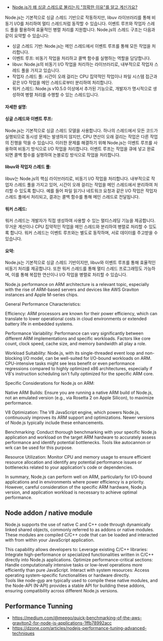 * [Node.js가 왜 싱글 스레드로 불리는지 "정확한 이유"를 알고 계신가요?](https://helloinyong.tistory.com/350)

Node.js는 기본적으로 싱글 스레드 기반으로 작동하지만, libuv 라이브러리를 통해 비동기 I/O를 처리하여 멀티 스레드처럼 동작할 수 있습니다. 이벤트 루프와 작업자 스레드 풀을 활용하여 효율적인 병렬 처리를 지원합니다. 
Node.js의 스레드 구조는 다음과 같이 요약할 수 있습니다: 

* 싱글 스레드 기반: Node.js는 메인 스레드에서 이벤트 루프를 통해 모든 작업을 처리합니다.
* 이벤트 루프: 비동기 작업을 처리하고 콜백 함수를 실행하는 역할을 담당합니다.
* libuv: Node.js의 비동기 I/O 작업을 처리하는 라이브러리로, 내부적으로 작업자 스레드 풀을 가지고 있습니다.
* 작업자 스레드 풀: 시간이 오래 걸리는 CPU 집약적인 작업이나 파일 시스템 접근과 같은 I/O 작업을 메인 스레드로부터 분리하여 처리합니다.
* 워커 스레드: Node.js v10.5.0 이상에서 추가된 기능으로, 개발자가 명시적으로 생성하여 병렬 처리를 수행할 수 있는 스레드입니다.

#### 자세한 설명: ####

#### 싱글 스레드와 이벤트 루프: ####

Node.js는 기본적으로 싱글 스레드 모델을 사용합니다. 하나의 스레드에서 모든 코드가 실행되므로 동시성 문제는 발생하지 않지만, CPU 연산이 오래 걸리는 작업은 다른 작업의 진행을 막을 수 있습니다. 이러한 문제를 해결하기 위해 Node.js는 이벤트 루프를 사용하여 비동기 방식으로 I/O 작업을 처리합니다. 이벤트 루프는 작업을 큐에 넣고 완료되면 콜백 함수를 실행하여 논블로킹 방식으로 작업을 처리합니다.

#### libuv와 작업자 스레드 풀: ####
libuv는 Node.js의 핵심 라이브러리로, 비동기 I/O 작업을 처리합니다. 내부적으로 작업자 스레드 풀을 가지고 있어, 시간이 오래 걸리는 작업을 메인 스레드에서 분리하여 처리할 수 있도록 합니다. 예를 들어 파일 읽기나 네트워크 요청과 같은 I/O 작업은 작업자 스레드 풀에서 처리되고, 결과는 콜백 함수를 통해 메인 스레드로 전달됩니다.

#### 워커 스레드: ####
워커 스레드는 개발자가 직접 생성하여 사용할 수 있는 멀티스레딩 기능을 제공합니다. 무거운 계산이나 CPU 집약적인 작업을 메인 스레드와 분리하여 병렬로 처리할 수 있도록 합니다. 워커 스레드는 이벤트 루프와는 별도로 동작하며, 서로 데이터를 주고받을 수 있습니다. 

#### 요약: ####
Node.js는 기본적으로 싱글 스레드 기반이지만, libuv와 이벤트 루프를 통해 효율적인 비동기 처리를 제공합니다. 또한 워커 스레드를 통해 멀티 스레드 프로그래밍도 가능하며, 이를 통해 복잡한 연산이나 I/O 작업을 병렬로 처리할 수 있습니다. 


Node.js performance on ARM architecture is a relevant topic, especially with the rise of ARM-based servers and devices like AWS Graviton instances and Apple M-series chips.

General Performance Characteristics:

Efficiency:
ARM processors are known for their power efficiency, which can translate to lower operational costs in cloud environments or extended battery life in embedded systems.

Performance Variability:
Performance can vary significantly between different ARM implementations and specific workloads. Factors like core count, clock speed, cache size, and memory bandwidth all play a role.

Workload Suitability:
Node.js, with its single-threaded event loop and non-blocking I/O model, can be well-suited for I/O-bound workloads on ARM. CPU-intensive tasks might see less benefit or even performance regressions compared to highly optimized x86 architectures, especially if V8's instruction scheduling isn't fully optimized for the specific ARM core.

Specific Considerations for Node.js on ARM:

Native ARM Builds:
Ensure you are running a native ARM build of Node.js, not an emulated version (e.g., via Rosetta 2 on Apple Silicon), to maximize performance.

V8 Optimization:
The V8 JavaScript engine, which powers Node.js, continuously improves its ARM support and optimizations. Newer versions of Node.js typically include these enhancements.

Benchmarking:
Conduct thorough benchmarking with your specific Node.js application and workload on the target ARM hardware to accurately assess performance and identify potential bottlenecks. Tools like autocannon or wrk can be used for this purpose.

Resource Utilization:
Monitor CPU and memory usage to ensure efficient resource allocation and identify any potential performance issues or bottlenecks related to your application's code or dependencies.

In summary, Node.js can perform well on ARM, particularly for I/O-bound applications and in environments where power efficiency is a priority. However, careful consideration of the specific ARM hardware, Node.js version, and application workload is necessary to achieve optimal performance.



## Node addon / native module ##

Node.js supports the use of native C and C++ code through dynamically linked shared objects, commonly referred to as addons or native modules. These modules are compiled C/C++ code that can be loaded and interacted with from within your JavaScript application.

This capability allows developers to:
Leverage existing C/C++ libraries: Integrate high-performance or specialized functionalities written in C/C++ directly into Node.js applications.
Optimize performance-critical sections: Handle computationally intensive tasks or low-level operations more efficiently than pure JavaScript.
Interact with system resources: Access operating system-specific functionalities or hardware directly.  
Tools like node-gyp are typically used to compile these native modules, and the Node-API (N-API) provides a stable API for building these addons, ensuring compatibility across different Node.js versions.


## Performance Tunning ##

* https://medium.com/@meego/quick-benchmarking-of-the-aws-graviton2-for-node-js-applications-1ffb78992acc
* https://dzone.com/articles/nodejs-performance-tuning-advanced-techniques

